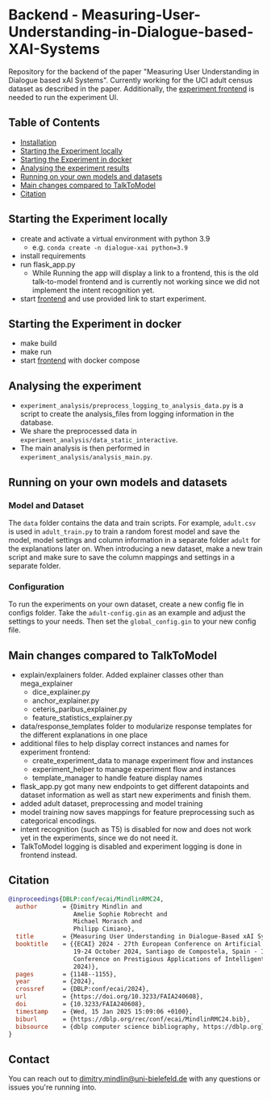 # Backend - Measuring-User-Understanding-in-Dialogue-based-XAI-Systems

Repository for the backend of the paper "Measuring User Understanding in Dialogue based xAI Systems".
Currently working for the UCI adult census dataset as described in the paper.
Additionally,
the [experiment frontend](https://github.com/dimitrymindlin/Measuring-User-Understanding-in-Dialogue-based-XAI-Systems-Frontend.git)
is needed to run the experiment UI.

## Table of Contents
- [Installation](#installation)
- [Starting the Experiment locally](#starting-the-experiment-locally)
- [Starting the Experiment in docker](#starting-the-experiment-in-docker)
- [Analysing the experiment results](#analysing-the-experiment)
- [Running on your own models and datasets](#running-on-your-own-models-and-datasets)
- [Main changes compared to TalkToModel](#main-changes-compared-to-talktomodel)
- [Citation](#citation)

## Starting the Experiment locally

- create and activate a virtual environment with python 3.9 
  - e.g. ``conda create -n dialogue-xai python=3.9``
- install requirements
- run flask_app.py 
  - While Running the app will display a link to a frontend, this is the old talk-to-model frontend and is currently not
  working since we did not implement the intent recognition yet.
- start [frontend](https://github.com/dimitrymindlin/Measuring-User-Understanding-in-Dialogue-based-XAI-Systems-Frontend?tab=readme-ov-file) and use provided link to start experiment.

## Starting the Experiment in docker

 - make build
 - make run
 - start [frontend](https://github.com/dimitrymindlin/Measuring-User-Understanding-in-Dialogue-based-XAI-Systems-Frontend?tab=readme-ov-file) with docker compose

## Analysing the experiment

- ``experiment_analysis/preprocess_logging_to_analysis_data.py`` is a script to create the analysis_files from logging information in the database.
- We share the preprocessed data in ``experiment_analysis/data_static_interactive``.
- The main analysis is then performed in ``experiment_analysis/analysis_main.py``.

## Running on your own models and datasets

### Model and Dataset
The `data` folder contains the data and train scripts. For example, `adult.csv` is used in `adult_train.py` to train a 
random forest model and save the model, model settings and column information in a separate folder `adult` for the 
explanations later on. When introducing a new dataset, make a new train script and make sure to save the column mappings
and settings in a separate folder.

### Configuration
To run the experiments on your own dataset, create a new config fle in configs folder. Take the `adult-config.gin` as 
an example and adjust the settings to your needs. Then set the `global_config.gin` to your new config file.

## Main changes compared to TalkToModel

- explain/explainers folder. Added explainer classes other than mega_explainer
    - dice_explainer.py
    - anchor_explainer.py
    - ceteris_paribus_explainer.py
    - feature_statistics_explainer.py
- data/response_templates folder to modularize response templates for the different explanations in one place
- additional files to help display correct instances and names for experiment frontend:
    - create_experiment_data to manage experiment flow and instances
    - experiment_helper to manage experiment flow and instances
    - template_manager to handle feature display names
- flask_app.py got many new endpoints to get different datapoints and dataset information as well
  as start new experiments and finish them.
- added adult dataset, preprocessing and model training
- model training now saves mappings for feature preprocessing such as categorical encodings.
- intent recognition (such as T5) is disabled for now and does not work yet in the experiments,
  since we do not need it.
- TalkToModel logging is disabled and experiment logging is done in frontend instead.

## Citation

```bibtex
@inproceedings{DBLP:conf/ecai/MindlinRMC24,
  author       = {Dimitry Mindlin and
                  Amelie Sophie Robrecht and
                  Michael Morasch and
                  Philipp Cimiano},
  title        = {Measuring User Understanding in Dialogue-Based xAI Systems},
  booktitle    = {{ECAI} 2024 - 27th European Conference on Artificial Intelligence,
                  19-24 October 2024, Santiago de Compostela, Spain - Including 13th
                  Conference on Prestigious Applications of Intelligent Systems {(PAIS}
                  2024)},
  pages        = {1148--1155},
  year         = {2024},
  crossref     = {DBLP:conf/ecai/2024},
  url          = {https://doi.org/10.3233/FAIA240608},
  doi          = {10.3233/FAIA240608},
  timestamp    = {Wed, 15 Jan 2025 15:09:06 +0100},
  biburl       = {https://dblp.org/rec/conf/ecai/MindlinRMC24.bib},
  bibsource    = {dblp computer science bibliography, https://dblp.org}
}
```

## Contact

You can reach out to dimitry.mindlin@uni-bielefeld.de with any questions or issues you're running into.

